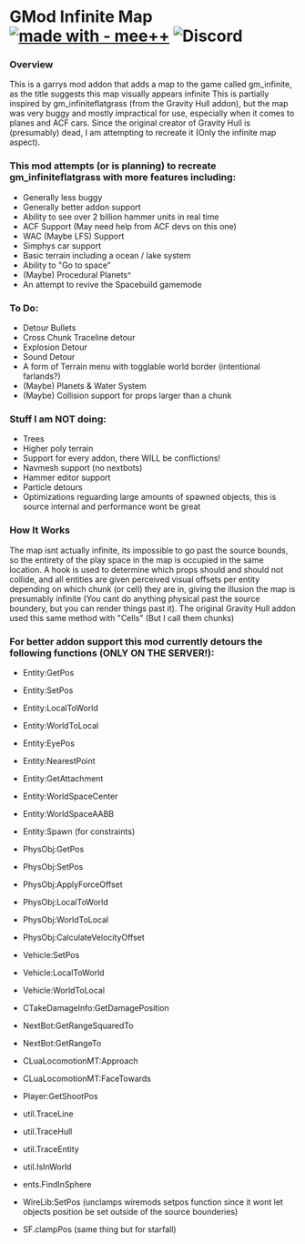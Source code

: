 # GMod Infinite Map [![made with - mee++](https://img.shields.io/badge/made_with-mee%2B%2B-2ea44f)](https://) ![Discord](https://img.shields.io/discord/962140720192421928?label=Discord) 

### Overview
This is a garrys mod addon that adds a map to the game called gm_infinite, as the title suggests this map visually appears infinite
This is partially inspired by gm_infiniteflatgrass (from the Gravity Hull addon), but the map was very buggy and mostly impractical for use, especially when it comes to planes and ACF cars. Since the original creator of Gravity Hull is (presumably) dead, I am attempting to recreate it (Only the infinite map aspect).

### This mod attempts (or is planning) to recreate gm_infiniteflatgrass with more features including:
* Generally less buggy
* Generally better addon support
* Ability to see over 2 billion hammer units in real time
* ACF Support (May need help from ACF devs on this one)
* WAC (Maybe LFS) Support
* Simphys car support
* Basic terrain including a ocean / lake system
* Ability to "Go to space"
* (Maybe) Procedural Planets^
* An attempt to revive the Spacebuild gamemode

### To Do:
* Detour Bullets
* Cross Chunk Traceline detour
* Explosion Detour
* Sound Detour
* A form of Terrain menu with togglable world border (intentional farlands?)
* (Maybe) Planets & Water System
* (Maybe) Collision support for props larger than a chunk

### Stuff I am NOT doing:
* Trees
* Higher poly terrain
* Support for every addon, there WILL be conflictions!
* Navmesh support (no nextbots)
* Hammer editor support
* Particle detours
* Optimizations reguarding large amounts of spawned objects, this is source internal and performance wont be great

### How It Works
The map isnt actually infinite, its impossible to go past the source bounds, so the entirety of the play space in the map is occupied in the same location. A hook is used to determine which props should and should not collide, and all entities are given perceived visual offsets per entity depending on which chunk (or cell) they are in, giving the illusion the map is presumably infinite (You cant do anything physical past the source boundery, but you can render things past it). The original Gravity Hull addon used this same method with "Cells" (But I call them chunks)

### For better addon support this mod currently detours the following functions (ONLY ON THE SERVER!):
* Entity:GetPos
* Entity:SetPos
* Entity:LocalToWorld
* Entity:WorldToLocal
* Entity:EyePos
* Entity:NearestPoint
* Entity:GetAttachment
* Entity:WorldSpaceCenter
* Entity:WorldSpaceAABB
* Entity:Spawn (for constraints)

* PhysObj:GetPos
* PhysObj:SetPos
* PhysObj:ApplyForceOffset
* PhysObj:LocalToWorld
* PhysObj:WorldToLocal
* PhysObj:CalculateVelocityOffset

* Vehicle:SetPos
* Vehicle:LocalToWorld
* Vehicle:WorldToLocal

* CTakeDamageInfo:GetDamagePosition

* NextBot:GetRangeSquaredTo
* NextBot:GetRangeTo

* CLuaLocomotionMT:Approach
* CLuaLocomotionMT:FaceTowards

* Player:GetShootPos

* util.TraceLine
* util.TraceHull
* util.TraceEntity
* util.IsInWorld
* ents.FindInSphere
* WireLib:SetPos (unclamps wiremods setpos function since it wont let objects position be set outside of the source bounderies)
* SF.clampPos (same thing but for starfall)
